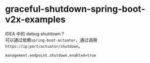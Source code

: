# graceful-shutdown-spring-boot-v2x-examples

IDEA 中的 debug shutdown？  
可以通过依赖`spring-boot-actuator`，通过调用`https://ip:port/actuator/shutdown`。

```properties
management.endpoint.shutdown.enabled=true
```